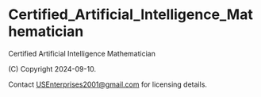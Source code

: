 # Certified_Artificial_Intelligence_Mathematician

Certified Artificial Intelligence Mathematician 

(C) Copyright 2024-09-10. 

Contact USEnterprises2001@gmail.com for licensing details.

